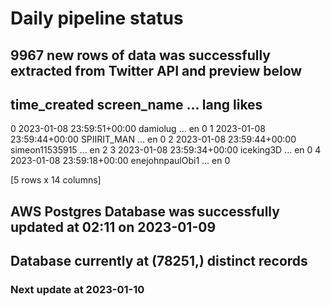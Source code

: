 # Daily pipeline status
## 9967 new rows of data was successfully extracted from Twitter API and preview below
##                time_created      screen_name  ... lang likes
0 2023-01-08 23:59:51+00:00         damiolug  ...   en     0
1 2023-01-08 23:59:44+00:00      SPIIRIT_MAN  ...   en     0
2 2023-01-08 23:59:44+00:00   simeon11535915  ...   en     2
3 2023-01-08 23:59:34+00:00        iceking3D  ...   en     0
4 2023-01-08 23:59:18+00:00  enejohnpaulObi1  ...   en     0

[5 rows x 14 columns]
## AWS Postgres Database was successfully updated at  02:11 on 2023-01-09
## Database currently at (78251,) distinct records
### Next update at 2023-01-10
